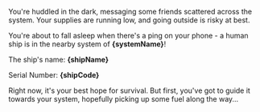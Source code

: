 You're huddled in the dark, messaging some friends scattered across the system. Your supplies are running low, and going outside is risky at best.

You're about to fall asleep when there's a ping on your phone - a human ship is in the nearby system of __{systemName}__!

The ship's name: __{shipName}__

Serial Number: __{shipCode}__

Right now, it's your best hope for survival. But first, you've got to guide it towards your system, hopefully picking up some fuel along the way...
